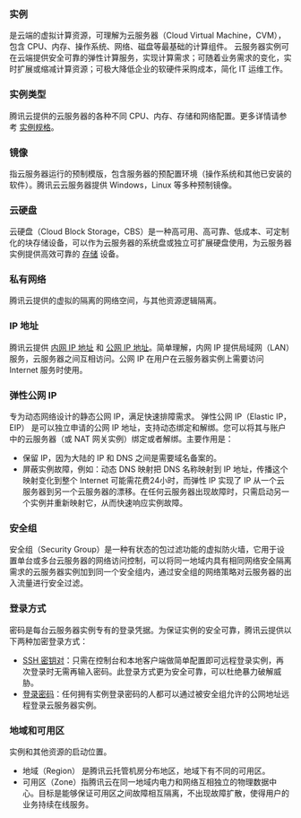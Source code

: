 
### 实例
是云端的虚拟计算资源，可理解为云服务器（Cloud Virtual Machine，CVM），包含 CPU、内存、操作系统、网络、磁盘等最基础的计算组件。
云服务器实例可在云端提供安全可靠的弹性计算服务，实现计算需求；可随着业务需求的变化，实时扩展或缩减计算资源；可极大降低企业的软硬件采购成本，简化 IT 运维工作。

### 实例类型
腾讯云提供的云服务器的各种不同 CPU、内存、存储和网络配置。更多详情请参考 [实例规格](https://cloud.tencent.com/document/product/213/11518)。

### 镜像
指云服务器运行的预制模版，包含服务器的预配置环境（操作系统和其他已安装的软件）。腾讯云云服务器提供 Windows，Linux 等多种预制镜像。

### 云硬盘
云硬盘（Cloud Block Storage，CBS）是一种高可用、高可靠、低成本、可定制化的块存储设备，可以作为云服务器的系统盘或独立可扩展硬盘使用，为云服务器实例提供高效可靠的 [存储](https://cloud.tencent.com/document/product/213/4952) 设备。

### 私有网络
腾讯云提供的虚拟的隔离的网络空间，与其他资源逻辑隔离。

### IP 地址
腾讯云提供 [内网 IP 地址](https://cloud.tencent.com/doc/product/213/5225) 和 [公网 IP 地址](https://cloud.tencent.com/document/product/213/5224)。简单理解，内网 IP 提供局域网（LAN）服务，云服务器之间互相访问。公网 IP 在用户在云服务器实例上需要访问 Internet 服务时使用。

### 弹性公网 IP
专为动态网络设计的静态公网 IP，满足快速排障需求。
弹性公网 IP（Elastic IP，EIP） 是可以独立申请的公网 IP 地址，支持动态绑定和解绑。您可以将其与账户中的云服务器（或 NAT 网关实例）绑定或者解绑。主要作用是：
- 保留 IP，因为大陆的 IP 和 DNS 之间是需要域名备案的。
- 屏蔽实例故障，例如：动态 DNS 映射把 DNS 名称映射到 IP 地址，传播这个映射变化到整个 Internet 可能需花费24小时，而弹性 IP 实现了 IP 从一个云服务器到另一个云服务器的漂移。在任何云服务器出现故障时，只需启动另一个实例并重新映射它，从而快速响应实例故障。

### 安全组
安全组（Security Group）是一种有状态的包过滤功能的虚拟防火墙，它用于设置单台或多台云服务器的网络访问控制，可以将同一地域内具有相同网络安全隔离需求的云服务器实例加到同一个安全组内，通过安全组的网络策略对云服务器的出入流量进行安全过滤。

### 登录方式
密码是每台云服务器实例专有的登录凭据。为保证实例的安全可靠，腾讯云提供以下两种加密登录方式：
- [SSH 密钥对](https://cloud.tencent.com/doc/product/213/6092)：只需在控制台和本地客户端做简单配置即可远程登录实例，再次登录时无需再输入密码。此登录方式更为安全可靠，可以杜绝暴力破解威胁。
- [登录密码](https://cloud.tencent.com/doc/product/213/6093)：任何拥有实例登录密码的人都可以通过被安全组允许的公网地址远程登录云服务器实例。

### 地域和可用区
实例和其他资源的启动位置。
- 地域（Region） 是腾讯云托管机房分布地区，地域下有不同的可用区。
- 可用区（Zone）指腾讯云在同一地域内电力和网络互相独立的物理数据中心。目标是能够保证可用区之间故障相互隔离，不出现故障扩散，使得用户的业务持续在线服务。

